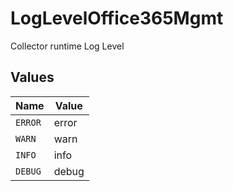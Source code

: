 # LogLevelOffice365Mgmt

Collector runtime Log Level


## Values

| Name    | Value   |
| ------- | ------- |
| `ERROR` | error   |
| `WARN`  | warn    |
| `INFO`  | info    |
| `DEBUG` | debug   |